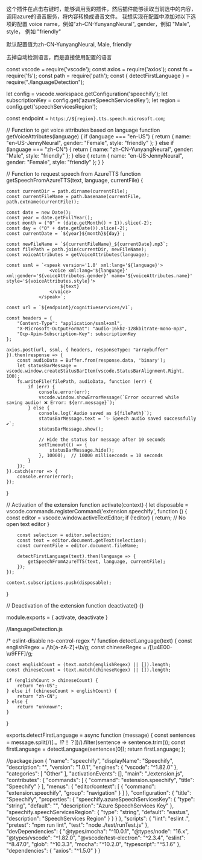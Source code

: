 这个插件在点击右键时，能够调用我的插件，然后插件能够读取当前选中的内容，调用azure的语音服务，将内容转换成语音文件。
我想实现在配置中添加对以下选项的配置
            voice name，例如"zh-CN-YunyangNeural",
            gender，例如 "Male",
            style， 例如 "friendly"

默认配置值为zh-CN-YunyangNeural, Male, friendly

去掉自动检测语言，而是直接使用配置的语言


const vscode = require('vscode');
const axios = require('axios');
const fs = require('fs');
const path = require('path');
const { detectFirstLanguage } = require("./languageDetection");

let config = vscode.workspace.getConfiguration('speechify');
let subscriptionKey = config.get('azureSpeechServicesKey');
let region = config.get('speechServicesRegion');

const endpoint = `https://${region}.tts.speech.microsoft.com`;


// Function to get voice attributes based on language
function getVoiceAttributes(language) {
    if (language === "en-US") {
        return {
            name: "en-US-JennyNeural",
            gender: "Female",
            style: "friendly"
        };
    } else if (language === "zh-CN") {
        return {
            name: "zh-CN-YunyangNeural",
            gender: "Male",
            style: "friendly"
        };
    } else {
        return {
            name: "en-US-JennyNeural",
            gender: "Female",
            style: "friendly"
        };
    }
}

// Function to request speech from AzureTTS
function getSpeechFromAzureTTS(text, language, currentFile) {

    const currentDir = path.dirname(currentFile);
    const currentFileName = path.basename(currentFile, path.extname(currentFile));

    const date = new Date();
    const year = date.getFullYear();
    const month = ("0" + (date.getMonth() + 1)).slice(-2);
    const day = ("0" + date.getDate()).slice(-2);
    const currentDate = `${year}${month}${day}`;

    const newFileName = `${currentFileName}_${currentDate}.mp3`;
    const filePath = path.join(currentDir, newFileName);
    const voiceAttributes = getVoiceAttributes(language);

    const ssml = `<speak version='1.0' xml:lang='${language}'>
                    <voice xml:lang='${language}' xml:gender='${voiceAttributes.gender}' name='${voiceAttributes.name}' style='${voiceAttributes.style}'>
                        ${text}
                    </voice>
                </speak>`;

    const url = `${endpoint}/cognitiveservices/v1`;

    const headers = {
        "Content-Type": "application/ssml+xml",
        "X-Microsoft-OutputFormat": "audio-16khz-128kbitrate-mono-mp3",
        "Ocp-Apim-Subscription-Key": subscriptionKey
    };

    axios.post(url, ssml, { headers, responseType: "arraybuffer" }).then(response => {
        const audioData = Buffer.from(response.data, 'binary');
        let statusBarMessage = vscode.window.createStatusBarItem(vscode.StatusBarAlignment.Right, 100);
        fs.writeFile(filePath, audioData, function (err) {
            if (err) {
                console.error(err);
                vscode.window.showErrorMessage(`Error occurred while saving audio! ❌ Error: ${err.message}`);
            } else {
                console.log(`Audio saved as ${filePath}`);
                statusBarMessage.text = `✨ Speech audio saved successfully ✔️`;
                statusBarMessage.show();
                
                // Hide the status bar message after 10 seconds
                setTimeout(() => {
                    statusBarMessage.hide();
                }, 10000);  // 10000 milliseconds = 10 seconds
            }
        });               
    }).catch(error => {
        console.error(error);
    });
}

// Activation of the extension
function activate(context) {
    let disposable = vscode.commands.registerCommand('extension.speechify', function () {
        const editor = vscode.window.activeTextEditor;
        if (!editor) {
            return; // No open text editor
        }

        const selection = editor.selection;
        const text = editor.document.getText(selection);
        const currentFile = editor.document.fileName;

        detectFirstLanguage(text).then(language => {
            getSpeechFromAzureTTS(text, language, currentFile);
        });
    });

    context.subscriptions.push(disposable);
}

// Deactivation of the extension
function deactivate() {}

module.exports = {
    activate,
    deactivate
}


//languageDetection.js

/* eslint-disable no-control-regex */
function detectLanguage(text) {
    const englishRegex = /\b[a-zA-Z]+\b/g;
    const chineseRegex = /[\u4E00-\u9FFF]/g;

    const englishCount = (text.match(englishRegex) || []).length;
    const chineseCount = (text.match(chineseRegex) || []).length;

    if (englishCount > chineseCount) {
        return "en-US";
    } else if (chineseCount > englishCount) {
        return "zh-CN";
    } else {
        return "unknown";
    }
}

exports.detectFirstLanguage = async function (message) {
    const sentences = message.split(/([.。!?！？])/).filter(sentence => sentence.trim());
    const firstLanguage = detectLanguage(sentences[0]);
    return firstLanguage;
};

//package.json
{
  "name": "speechify",
  "displayName": "Speechify",
  "description": "",
  "version": "1.0.1",
  "engines": {
    "vscode": "^1.82.0"
  },
  "categories": [
    "Other"
  ],
  "activationEvents": [],
  "main": "./extension.js",
  "contributes": {
    "commands": [
      {
        "command": "extension.speechify",
        "title": "Speechify"
      }
    ],
    "menus": {
      "editor/context": [
        {
          "command": "extension.speechify",
          "group": "navigation"
        }
      ]
    },
    "configuration": {
      "title": "Speechify",
      "properties": {
        "speechify.azureSpeechServicesKey": {
          "type": "string",
          "default": "",
          "description": "Azure SpeechServices Key"
        },
        "speechify.speechServicesRegion": {
          "type": "string",
          "default": "eastus",
          "description": "SpeechServices Region"
        }
      }
    }
  },
  "scripts": {
    "lint": "eslint .",
    "pretest": "npm run lint",
    "test": "node ./test/runTest.js"
  },
  "devDependencies": {
    "@types/mocha": "^10.0.1",
    "@types/node": "16.x",
    "@types/vscode": "^1.82.0",
    "@vscode/test-electron": "^2.3.4",
    "eslint": "^8.47.0",
    "glob": "^10.3.3",
    "mocha": "^10.2.0",
    "typescript": "^5.1.6"
  },
  "dependencies": {
    "axios": "^1.5.0"
  }
}

